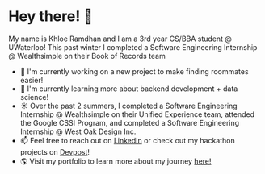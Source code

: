 # Hey there! 👋

<!--
**khloe-r/khloe-r** is a ✨ _special_ ✨ repository because its `README.md` (this file) appears on your GitHub profile.

Here are some ideas to get you started:

- 🔭 I’m currently working on ...
- 🌱 I’m currently learning ...
- 👯 I’m looking to collaborate on ...
- 🤔 I’m looking for help with ...
- 💬 Ask me about ...
- 📫 How to reach me: ...
- 😄 Pronouns: ...
- ⚡ Fun fact: ...
-->

My name is Khloe Ramdhan and I am a 3rd year CS/BBA student @ UWaterloo! This past winter I completed a Software Engineering Internship @ Wealthsimple on their Book of Records team

* 🔭 I'm currently working on a new project to make finding roommates easier!
* 🌱 I'm currently learning more about backend development + data science!
* ☀️ Over the past 2 summers, I completed a Software Engineering Internship @ Wealthsimple on their Unified Experience team, attended the Google CSSI Program, and completed a Software Engineering Internship @ West Oak Design Inc.
* 📫 Feel free to reach out on [LinkedIn](https://www.linkedin.com/in/khloe-ramdhan/) or check out my hackathon projects on [Devpost](https://devpost.com/khloe-r)!
* 🌎 Visit my portfolio to learn more about my journey [here!](https://khloe-r.github.io/dev-portfolio/)
